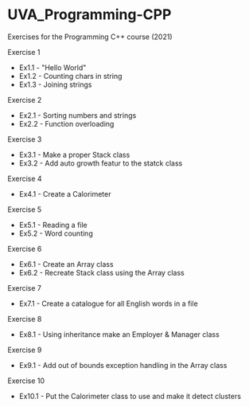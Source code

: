# UVA_Programming-CPP
Exercises for the Programming C++ course (2021)

Exercise 1
- Ex1.1 - "Hello World"
- Ex1.2 - Counting chars in string
- Ex1.3 - Joining strings

Exercise 2
- Ex2.1 - Sorting numbers and strings
- Ex2.2 - Function overloading

Exercise 3
- Ex3.1 - Make a proper Stack class
- Ex3.2 - Add auto growth featur to the statck class

Exercise 4
- Ex4.1 - Create a Calorimeter

Exercise 5
- Ex5.1 - Reading a file
- Ex5.2 - Word counting

Exercise 6
- Ex6.1 - Create an Array class
- Ex6.2 - Recreate Stack class using the Array class

Exercise 7
- Ex7.1 - Create a catalogue for all English words in a file

Exercise 8
- Ex8.1 - Using inheritance make an Employer & Manager class

Exercise 9
- Ex9.1 - Add out of bounds exception handling in the Array class

Exercise 10
- Ex10.1  - Put the Calorimeter class to use and make it detect clusters
